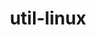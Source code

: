 ---
title: "util-linux"
layout: cache
categories: [package, develop]
meta: {"compilers": ["gcc@11.4.0"], "num_specs": 22, "num_specs_by_stack": {"e4s": 11, "root": 22, "tutorial": 11}, "oss": ["ubuntu22.04"], "platforms": ["linux"], "stacks": ["e4s", "root", "tutorial"], "targets": ["x86_64_v3"], "versions": ["2.40.2"]}
spec_details: [{"compiler": "gcc@11.4.0", "hash": "2o6og6b3iok36v667xcq5ip27odk5xhm", "os": "ubuntu22.04", "platform": "linux", "size": "-", "stacks": ["root", "tutorial"], "target": "x86_64_v3", "variants": ["~bash", "build_system=autotools", "patches:=040a650"], "versions": ["2.40.2"]}, {"compiler": "gcc@11.4.0", "hash": "2qr3ge6mmfmdqp6d237uje3xmd6ohoho", "os": "ubuntu22.04", "platform": "linux", "size": "-", "stacks": ["e4s", "root"], "target": "x86_64_v3", "variants": ["~bash", "build_system=autotools", "patches:=040a650"], "versions": ["2.40.2"]}, {"compiler": "gcc@11.4.0", "hash": "6vjzl77n5cktetf2yiae57dx42zfsa6p", "os": "ubuntu22.04", "platform": "linux", "size": "-", "stacks": ["root", "tutorial"], "target": "x86_64_v3", "variants": ["~bash", "build_system=autotools", "patches:=040a650"], "versions": ["2.40.2"]}, {"compiler": "gcc@11.4.0", "hash": "7vlv4ldfyunxutbns4eu7fk73mr6hevn", "os": "ubuntu22.04", "platform": "linux", "size": "-", "stacks": ["e4s", "root"], "target": "x86_64_v3", "variants": ["~bash", "build_system=autotools", "patches:=040a650"], "versions": ["2.40.2"]}, {"compiler": "gcc@11.4.0", "hash": "7yk25icqijjbm4jdluu74otkz4zasi2v", "os": "ubuntu22.04", "platform": "linux", "size": "-", "stacks": ["root", "tutorial"], "target": "x86_64_v3", "variants": ["~bash", "build_system=autotools", "patches:=040a650"], "versions": ["2.40.2"]}, {"compiler": "gcc@11.4.0", "hash": "7zuvqbjkvfnq3iriofcdohwvicpozuzm", "os": "ubuntu22.04", "platform": "linux", "size": "-", "stacks": ["root", "tutorial"], "target": "x86_64_v3", "variants": ["~bash", "build_system=autotools", "patches:=040a650"], "versions": ["2.40.2"]}, {"compiler": "gcc@11.4.0", "hash": "acyvp6iybm4lvc3mrfd753x3dhqxlh6b", "os": "ubuntu22.04", "platform": "linux", "size": "-", "stacks": ["e4s", "root"], "target": "x86_64_v3", "variants": ["~bash", "build_system=autotools", "patches:=040a650"], "versions": ["2.40.2"]}, {"compiler": "gcc@11.4.0", "hash": "bns5ve5u6jthdwlnx3qyrzxhgprxiwju", "os": "ubuntu22.04", "platform": "linux", "size": "-", "stacks": ["e4s", "root"], "target": "x86_64_v3", "variants": ["~bash", "build_system=autotools", "patches:=040a650"], "versions": ["2.40.2"]}, {"compiler": "gcc@11.4.0", "hash": "cxqxxthyq2hwneanoxub2p3xgwiuln2a", "os": "ubuntu22.04", "platform": "linux", "size": "-", "stacks": ["e4s", "root"], "target": "x86_64_v3", "variants": ["~bash", "build_system=autotools", "patches:=040a650"], "versions": ["2.40.2"]}, {"compiler": "gcc@11.4.0", "hash": "ds7guzu3cxr4bn7rj467cyxi4mou63jr", "os": "ubuntu22.04", "platform": "linux", "size": "-", "stacks": ["root", "tutorial"], "target": "x86_64_v3", "variants": ["~bash", "build_system=autotools", "patches:=040a650"], "versions": ["2.40.2"]}, {"compiler": "gcc@11.4.0", "hash": "gv6ajahnygwoltnwjfly2ik6q5px6j4x", "os": "ubuntu22.04", "platform": "linux", "size": "-", "stacks": ["e4s", "root"], "target": "x86_64_v3", "variants": ["~bash", "build_system=autotools", "patches:=040a650"], "versions": ["2.40.2"]}, {"compiler": "gcc@11.4.0", "hash": "ij5o3av6dpu7j4e25awqpluadalk7ajd", "os": "ubuntu22.04", "platform": "linux", "size": "-", "stacks": ["root", "tutorial"], "target": "x86_64_v3", "variants": ["~bash", "build_system=autotools", "patches:=040a650"], "versions": ["2.40.2"]}, {"compiler": "gcc@11.4.0", "hash": "lt7idnrjmkyqcndiieqn6evxbt2ufmkl", "os": "ubuntu22.04", "platform": "linux", "size": "-", "stacks": ["root", "tutorial"], "target": "x86_64_v3", "variants": ["~bash", "build_system=autotools", "patches:=040a650"], "versions": ["2.40.2"]}, {"compiler": "gcc@11.4.0", "hash": "o2mgznweqkwuulzv5lmgn5ieak7klg7t", "os": "ubuntu22.04", "platform": "linux", "size": "-", "stacks": ["e4s", "root"], "target": "x86_64_v3", "variants": ["~bash", "build_system=autotools", "patches:=040a650"], "versions": ["2.40.2"]}, {"compiler": "gcc@11.4.0", "hash": "pbht7tnbjylle7ybiouvl7hab5pgnqln", "os": "ubuntu22.04", "platform": "linux", "size": "-", "stacks": ["e4s", "root"], "target": "x86_64_v3", "variants": ["~bash", "build_system=autotools", "patches:=040a650"], "versions": ["2.40.2"]}, {"compiler": "gcc@11.4.0", "hash": "rc3lp33hbf36e3jlwimfujhzrcar7s2r", "os": "ubuntu22.04", "platform": "linux", "size": "-", "stacks": ["e4s", "root"], "target": "x86_64_v3", "variants": ["~bash", "build_system=autotools", "patches:=040a650"], "versions": ["2.40.2"]}, {"compiler": "gcc@11.4.0", "hash": "ru35gbwgynz3izvfuz36xtabuby4jvqe", "os": "ubuntu22.04", "platform": "linux", "size": "-", "stacks": ["root", "tutorial"], "target": "x86_64_v3", "variants": ["~bash", "build_system=autotools", "patches:=040a650"], "versions": ["2.40.2"]}, {"compiler": "gcc@11.4.0", "hash": "ub66nwcer3xr4bri6fbk73ufyv4pgxrp", "os": "ubuntu22.04", "platform": "linux", "size": "-", "stacks": ["e4s", "root"], "target": "x86_64_v3", "variants": ["~bash", "build_system=autotools", "patches:=040a650"], "versions": ["2.40.2"]}, {"compiler": "gcc@11.4.0", "hash": "xaqltre33yhuuyodi237et2ho44bhglc", "os": "ubuntu22.04", "platform": "linux", "size": "-", "stacks": ["root", "tutorial"], "target": "x86_64_v3", "variants": ["~bash", "build_system=autotools", "patches:=040a650"], "versions": ["2.40.2"]}, {"compiler": "gcc@11.4.0", "hash": "xgkxsak47zizvythesqu4hf2ybodp2gn", "os": "ubuntu22.04", "platform": "linux", "size": "-", "stacks": ["root", "tutorial"], "target": "x86_64_v3", "variants": ["~bash", "build_system=autotools", "patches:=040a650"], "versions": ["2.40.2"]}, {"compiler": "gcc@11.4.0", "hash": "yqm5legpdclo2u3rnwctoji2piixegw7", "os": "ubuntu22.04", "platform": "linux", "size": "-", "stacks": ["e4s", "root"], "target": "x86_64_v3", "variants": ["~bash", "build_system=autotools", "patches:=040a650"], "versions": ["2.40.2"]}, {"compiler": "gcc@11.4.0", "hash": "ytlppygqk2aiherss42aexz462brckr3", "os": "ubuntu22.04", "platform": "linux", "size": "-", "stacks": ["root", "tutorial"], "target": "x86_64_v3", "variants": ["~bash", "build_system=autotools", "patches:=040a650"], "versions": ["2.40.2"]}]
---